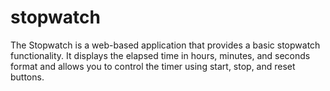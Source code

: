 # stopwatch
The Stopwatch is a web-based application that provides a basic stopwatch functionality. It displays the elapsed time in hours, minutes, and seconds format and allows you to control the timer using start, stop, and reset buttons.
